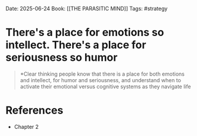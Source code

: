 Date: 2025-06-24
Book: [[THE PARASITIC MIND]]
Tags: #strategy 


# There's a place for emotions so intellect. There's a place for seriousness so humor

>	*Clear thinking people know that there is a place for both emotions and intellect, for humor and seriousness, and understand when to activate their emotional versus cognitive systems as they navigate life

# References
- Chapter 2
 